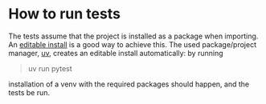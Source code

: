 # How to run tests

The tests assume that the project is installed as a package when importing.
An [editable install](https://pip.pypa.io/en/stable/topics/local-project-installs/)
is a good way to achieve this. The used package/project manager, [uv](https://docs.astral.sh/uv/),
creates an editable install automatically: by running

> uv run pytest

installation of a venv with the required packages should happen,
and the tests be run.